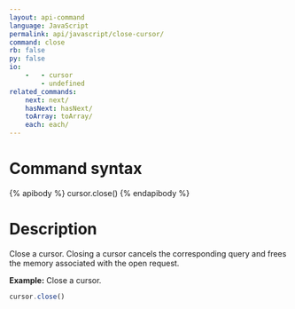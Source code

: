 ```yaml
---
layout: api-command 
language: JavaScript
permalink: api/javascript/close-cursor/
command: close
rb: false
py: false
io:
    -   - cursor
        - undefined
related_commands:
    next: next/
    hasNext: hasNext/
    toArray: toArray/
    each: each/
---
```


# Command syntax #

{% apibody %}
cursor.close()
{% endapibody %}

# Description #


Close a cursor. Closing a cursor cancels the corresponding query and frees the memory
associated with the open request.

__Example:__ Close a cursor.

```js
cursor.close()
```
